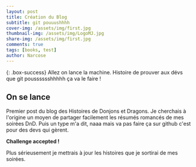 ```yaml
---
layout: post
title: Création du Blog 
subtitle: git pouuushhhh
cover-img: /assets/img/first.jpg
thumbnail-img: /assets/img/LogoMJ.jpg
share-img: /assets/img/first.jpg
comments: true
tags: [books, test]
author: Narcose
---
```


{: .box-success}
Allez on lance la machine. Histoire de prouver aux dévs que git pousssssshhhhh ça va le faire !

## On se lance
Premier post du blog des Histoires de Donjons et Dragons. Je cherchais à l'origine un moyen de partager facilement les résumés romancés de mes soirées DnD.
Puis un type m'a dit, naaa mais va pas faire ça sur github c'est pour des devs qui gèrent.

**Challenge accepted !**

Plus sérieusement je mettrais à jour les histoires que je sortirai de mes soirées.
